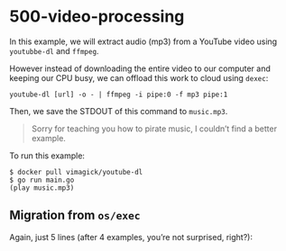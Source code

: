 # 500-video-processing

In this example, we will extract audio (mp3) from a YouTube video
using `youtubbe-dl` and `ffmpeg`.

However instead of downloading the entire video to our computer and
keeping our CPU busy, we can offload this work to cloud using `dexec`: 

    youtube-dl [url] -o - | ffmpeg -i pipe:0 -f mp3 pipe:1

Then, we save the STDOUT of this command to `music.mp3`.

> Sorry for teaching you how to pirate music, I couldn’t find a better
> example.

To run this example:

    $ docker pull vimagick/youtube-dl
    $ go run main.go
    (play music.mp3)

## Migration from `os/exec`

Again, just 5 lines (after 4 examples, you’re not surprised, right?):

```diff

```
